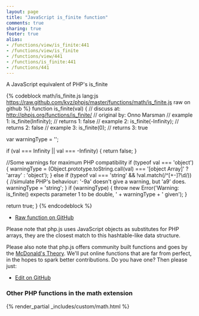 ```yaml
---
layout: page
title: "JavaScript is_finite function"
comments: true
sharing: true
footer: true
alias:
- /functions/view/is_finite:441
- /functions/view/is_finite
- /functions/view/441
- /functions/is_finite:441
- /functions/441
---
```

<!-- Generated by Rakefile:build -->
A JavaScript equivalent of PHP's is_finite

{% codeblock math/is_finite.js lang:js https://raw.github.com/kvz/phpjs/master/functions/math/is_finite.js raw on github %}
function is_finite(val) {
  //  discuss at: http://phpjs.org/functions/is_finite/
  // original by: Onno Marsman
  //   example 1: is_finite(Infinity);
  //   returns 1: false
  //   example 2: is_finite(-Infinity);
  //   returns 2: false
  //   example 3: is_finite(0);
  //   returns 3: true

  var warningType = '';

  if (val === Infinity || val === -Infinity) {
    return false;
  }

  //Some warnings for maximum PHP compatibility
  if (typeof val === 'object') {
    warningType = (Object.prototype.toString.call(val) === '[object Array]' ? 'array' : 'object');
  } else if (typeof val === 'string' && !val.match(/^[\+\-]?\d/)) {
    //simulate PHP's behaviour: '-9a' doesn't give a warning, but 'a9' does.
    warningType = 'string';
  }
  if (warningType) {
    throw new Error('Warning: is_finite() expects parameter 1 to be double, ' + warningType + ' given');
  }

  return true;
}
{% endcodeblock %}

 - [Raw function on GitHub](https://github.com/kvz/phpjs/blob/master/functions/math/is_finite.js)

Please note that php.js uses JavaScript objects as substitutes for PHP arrays, they are 
the closest match to this hashtable-like data structure. 

Please also note that php.js offers community built functions and goes by the 
[McDonald's Theory](https://medium.com/what-i-learned-building/9216e1c9da7d). We'll put online 
functions that are far from perfect, in the hopes to spark better contributions. 
Do you have one? Then please just: 

 - [Edit on GitHub](https://github.com/kvz/phpjs/edit/master/functions/math/is_finite.js)


### Other PHP functions in the math extension
{% render_partial _includes/custom/math.html %}
